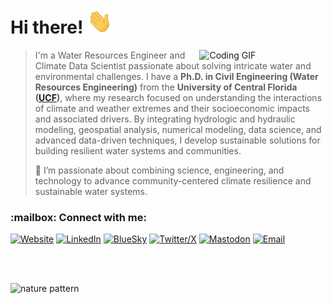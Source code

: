 <h1 align="left">Hi there! <img src="https://raw.githubusercontent.com/ABSphreak/ABSphreak/master/gifs/Hi.gif" width="40px" height="40px" /></h1>
<!--
![linkedin banner - Javy_final3 copy](https://github.com/user-attachments/assets/5de887b6-dad4-41a3-b93e-440f407f0b6a)
-->

<!--
[![Typing SVG](https://readme-typing-svg.demolab.com?font=Fira+Code&duration=2000&pause=500&multiline=true&width=810&height=55&lines=Javed+Ali;Water+Resources+Engineer+%7C+Climate+Data+Scientist)](https://git.io/typing-svg)
-->

<img align="right" alt="Coding GIF" src="https://github.com/abhisheknaiidu/abhisheknaiidu/blob/master/code.gif?raw=true" width="40%" height="40%"/>


> I'm a Water Resources Engineer and Climate Data Scientist passionate about solving intricate water and environmental challenges. I have a **Ph.D. in Civil Engineering (Water Resources Engineering)** from the **University of Central Florida ([UCF](https://www.ucf.edu/))**, where my research focused on understanding the interactions of climate and weather extremes and their socioeconomic impacts and associated drivers. By integrating hydrologic and hydraulic modeling, geospatial analysis, numerical modeling, data science, and advanced data-driven techniques, I develop sustainable solutions for building resilient water systems and communities.
> 
> 🔬 I’m passionate about combining science, engineering, and technology to advance community-centered climate resilience and sustainable water systems.

<!--
> Currently, I work at **WSP USA Inc.**, where I lead technical modeling and analysis efforts, developing advanced solutions in flood risk mitigation, stormwater management, and climate resilience to support informed decision-making and sustainable infrastructure planning.
-->

<!--
> 🌍 My background spans academic, research, and consulting experience across the U.S., Europe, and South Asia — collaborating with organizations like **NOAA**, **Hazen and Sawyer**, **AGU**, **USGS**, **SFWMD**, **CNRS**, **EIT Climate-KIC**, **WMO**, and the **World Bank**.




---

<h3 align="left">💻 Technical Skills:</h3>

<p align="left">
  &emsp;<b>Programming:</b> 
    <img src="https://raw.githubusercontent.com/devicons/devicon/master/icons/python/python-original.svg" alt="Python" width="15" height="15"/> Python, 
    <img src="https://raw.githubusercontent.com/devicons/devicon/master/icons/r/r-original.svg" alt="R" width="15" height="15"/> R, 
    <img src="https://raw.githubusercontent.com/devicons/devicon/master/icons/azuresqldatabase/azuresqldatabase-original.svg" alt="SQL" width="15" height="15"/> SQL, 
    <img src="https://raw.githubusercontent.com/devicons/devicon/master/icons/matlab/matlab-original.svg" alt="MATLAB" width="15" height="15"/> MATLAB, 
    <img src="https://raw.githubusercontent.com/devicons/devicon/master/icons/markdown/markdown-original.svg" alt="Markdown" width="15" height="15"/> Markdown, 
    <img src="https://raw.githubusercontent.com/devicons/devicon/master/icons/html5/html5-original.svg" alt="HTML" width="15" height="15"/> HTML, 
    <img src="https://raw.githubusercontent.com/devicons/devicon/master/icons/css3/css3-original.svg" alt="CSS" width="15" height="15"/> CSS<br>
  &emsp;<b>Developer Tools:</b> 
    <img src="https://raw.githubusercontent.com/devicons/devicon/master/icons/git/git-original.svg" alt="Git" width="15" height="15"/> Git, 
    <img src="https://raw.githubusercontent.com/devicons/devicon/master/icons/github/github-original.svg" alt="GitHub" width="15" height="15"/> GitHub, 
    <img src="https://raw.githubusercontent.com/devicons/devicon/master/icons/vscode/vscode-original.svg" alt="VS Code" width="15" height="15"/> VS Code, 
    <img src="https://img.shields.io/badge/-FFFFFF?style=flat-square&logo=googlecolab&logoColor=F9AB00" alt="Google Colab"/> Google Colab, 
    <img src="https://raw.githubusercontent.com/devicons/devicon/master/icons/jupyter/jupyter-original-wordmark.svg" alt="Jupyter" width="15" height="15"/> Jupyter, 
    <img src="https://raw.githubusercontent.com/devicons/devicon/master/icons/anaconda/anaconda-original.svg" alt="Anaconda" width="15" height="15"/> Anaconda, 
    <img src="https://raw.githubusercontent.com/devicons/devicon/master/icons/rstudio/rstudio-original.svg" alt="RStudio" width="15" height="15"/> RStudio,
    <img src="https://raw.githubusercontent.com/devicons/devicon/master/icons/pycharm/pycharm-original.svg" alt="PyCharm" width="15" height="15"/> PyCharm<br>
  
  &emsp;<b>Modeling & GIS:</b> ArcGIS Pro, QGIS, WebGIS, DHI MIKE Suite, HEC-RAS, HEC-HMS, MODFLOW, SWMM, ICPR4, GeoClaw, CDO, LISFLOOD<br>
 
  &emsp;<b>OS:</b> <img src="https://raw.githubusercontent.com/devicons/devicon/master/icons/windows8/windows8-original.svg" alt="Windows" width="15" height="15"/> Windows, <img src="https://raw.githubusercontent.com/devicons/devicon/master/icons/apple/apple-original.svg" alt="MacOS" width="15" height="15"/> MacOS, <img src="https://raw.githubusercontent.com/devicons/devicon/master/icons/linux/linux-original.svg" alt="Linux" width="15" height="15"/> Linux<br>
  &emsp;<b>Data Science:</b> 🤖 Machine Learning, 📈 Statistical Modeling, 📊 Data Analysis & Visualization
</p>

---

-->

<h3 align="left">:mailbox: Connect with me:</h3>
<!-- <p align="left">
  <a href="https://javedali.net"><img src="https://img.shields.io/badge/Website-%2302569B.svg?&style=for-the-badge&logo=WordPress&logoColor=white" alt="Website"/></a>
  <a href="https://www.linkedin.com/in/javedali18"><img src="https://img.shields.io/badge/LinkedIn-%230077B5.svg?&style=for-the-badge&logo=linkedin&logoColor=white" alt="LinkedIn"/></a>
  <a href="https://bsky.app/profile/javedali.bsky.social"><img src="https://img.shields.io/badge/BlueSky-%231007B5.svg?&style=for-the-badge&logo=Bluesky&logoColor=white" alt="BlueSky"/></a>
  <a href="https://twitter.com/javedali99"><img src="https://img.shields.io/badge/Twitter-%231DA1F2.svg?&style=for-the-badge&logo=Twitter&logoColor=white" alt="Twitter"/></a>
  <a href="https://fediscience.org/@javedali"><img src="https://img.shields.io/badge/Mastodon-%231DA1F2.svg?&style=for-the-badge&logo=mastodon&logoColor=white&color=purple" alt="Mastodon"/></a>
  <a href="mailto:javedali28@gmail.com"><img src="https://img.shields.io/badge/Email-D14836.svg?&style=for-the-badge&logo=gmail&logoColor=white" alt="Email"/></a>
</p> -->

<p align="left">
  <a href="https://javedali.net"><img src="https://img.shields.io/badge/Website-%2302569B.svg?&style=for-the-badge&logo=WordPress&logoColor=white" alt="Website"/></a>
  <a href="https://www.linkedin.com/in/javedali18"><img src="https://img.shields.io/badge/LinkedIn-%230077B5.svg?&style=for-the-badge&logo=linkedin&logoColor=white" alt="LinkedIn"/></a>
  <a href="https://bsky.app/profile/javedali.bsky.social"><img src="https://img.shields.io/badge/BlueSky-%231007B5.svg?&style=for-the-badge&logo=Bluesky&logoColor=white" alt="BlueSky"/></a>
  <a href="https://x.com/javedali99"><img src="https://img.shields.io/badge/Twitter%2FX-%23000000.svg?&style=for-the-badge&logo=x&logoColor=white" alt="Twitter/X"/></a>
  <a href="https://fediscience.org/@javedali"><img src="https://img.shields.io/badge/Mastodon-%236364FF.svg?&style=for-the-badge&logo=mastodon&logoColor=white" alt="Mastodon"/></a>
  <a href="mailto:javedali28@gmail.com"><img src="https://img.shields.io/badge/Email-D14836.svg?&style=for-the-badge&logo=gmail&logoColor=white" alt="Email"/></a>
</p>






<br>

<br>

![nature pattern](https://user-images.githubusercontent.com/15319503/153984316-99e47aa9-3a1e-40bc-a4b1-e9d277da3816.png)






























<!--



<h1 align="left">Hi there!<img src="https://raw.githubusercontent.com/ABSphreak/ABSphreak/master/gifs/Hi.gif" width="40px" height="40px" /></h1>

[![Typing SVG](https://readme-typing-svg.demolab.com?font=Fira+Code&duration=2000&pause=500&multiline=true&width=810&height=55&lines=Javed+Ali;Water+Resources+Engineer+%7C+Climate+Data+Scientist)](https://git.io/typing-svg)

<img align="right" alt="GIF" src="https://github.com/abhisheknaiidu/abhisheknaiidu/blob/master/code.gif?raw=true" width="40%" height="40%"/>

>I am a Water Resources Engineer and a Researcher in Multi-hazards and Compound Climate & Weather Extremes. I’ve recently completed a Ph.D. in Civil Engineering (Major: Water Resources Engineering) in the [Coastal Risks and Engineering (CoRE) Research Lab](https://core-lab.weebly.com/) at the University of Central Florida ([UCF](https://www.ucf.edu/)).
>My doctoral research work focused on multi-hazards risk assessment and analyzing compound climate/weather extreme events and their spatial and temporal interactions and socio-economic impacts using machine learning, statistical, and impact-based methods.


<h3 align="left">:mailbox: How to reach me:</h3>
 <p align="left">
 <a href="https://javedali.net"><img src="https://img.shields.io/badge/Website%20-%2302569B.svg?&style=for-the-badge&logo=WordPress&logoColor=white" alt="Website@javedali"></a>
  <a href="https://www.linkedin.com/in/javedali18"><img src="https://img.shields.io/badge/linkedin-%230077B5.svg?&style=for-the-badge&logo=linkedin&logoColor=white" alt="LinkedIn@javedali"></a>
  <a href="https://bsky.app/profile/javedali.bsky.social"><img src="https://img.shields.io/badge/bluesky-%231007B5.svg?&style=for-the-badge&logo=Bluesky&logoColor=white" alt="BlueSky@javedali"></a>
  <a href="https://twitter.com/javedali99"><img src="https://img.shields.io/badge/twitter-%231DA1F2.svg?&style=for-the-badge&logo=X&logoColor=white" alt="Twitter@javedali"></a>
  <a href="https://fediscience.org/@javedali"><img src="https://img.shields.io/badge/mastodon-%231DA1F2.svg?&style=for-the-badge&logo=mastodon&logoColor=white&color=purple" alt="mastodon@javedali"></a>
  <a href="mailto:javedali28@gmail.com"><img src="https://img.shields.io/badge/email-D14836?&style=for-the-badge&logo=gmail&logoColor=white" alt="javedali28@gmail.com"></a>
 
</p>


<br>


![classic-flower-medow](https://user-images.githubusercontent.com/15319503/153984316-99e47aa9-3a1e-40bc-a4b1-e9d277da3816.png)



------------------------------------------------




<h1 align="left">Hi there! <img src="https://raw.githubusercontent.com/ABSphreak/ABSphreak/master/gifs/Hi.gif" width="40px" height="40px" /></h1>

[![Typing SVG](https://readme-typing-svg.demolab.com?font=Fira+Code&duration=2500&pause=500&multiline=true&width=810&height=55&lines=Dr.+Javed+Ali;Water+Resources+Engineer+%7C+Climate+Risk+Researcher)](https://git.io/typing-svg)

<img align="right" alt="Coding GIF" src="https://github.com/abhisheknaiidu/abhisheknaiidu/blob/master/code.gif?raw=true" width="40%" height="40%"/>

> I'm **Dr. Javed Ali** – a Water Resources Engineer and Climate Risk Researcher passionate about solving intricate water and environmental challenges. I recently earned my **Ph.D. in Civil Engineering (Water Resources Engineering)** from the **University of Central Florida (UCF)**, specializing in multi-hazard risk assessment and the analysis of compound climate and weather extremes. By integrating hydrologic and hydraulic modeling, geospatial analysis, and advanced data-driven techniques, I develop sustainable solutions that build resilient water systems and communities.
>
> Currently, I work at **WSP USA Inc.**, where I lead technical modeling and analysis efforts, developing advanced solutions in flood risk mitigation, stormwater management, and climate resilience to support informed decision-making and sustainable infrastructure planning.

<h3 align="left">:mailbox: Connect with me:</h3>
<p align="left">
  <a href="https://javedali.net"><img src="https://img.shields.io/badge/Website-%2302569B.svg?&style=for-the-badge&logo=WordPress&logoColor=white" alt="Website"/></a>
  <a href="https://www.linkedin.com/in/javedali18"><img src="https://img.shields.io/badge/LinkedIn-%230077B5.svg?&style=for-the-badge&logo=linkedin&logoColor=white" alt="LinkedIn"/></a>
  <a href="https://bsky.app/profile/javedali.bsky.social"><img src="https://img.shields.io/badge/BlueSky-%231007B5.svg?&style=for-the-badge&logo=Bluesky&logoColor=white" alt="BlueSky"/></a>
  <a href="https://twitter.com/javedali99"><img src="https://img.shields.io/badge/Twitter-%231DA1F2.svg?&style=for-the-badge&logo=Twitter&logoColor=white" alt="Twitter"/></a>
  <a href="https://fediscience.org/@javedali"><img src="https://img.shields.io/badge/Mastodon-%231DA1F2.svg?&style=for-the-badge&logo=mastodon&logoColor=white&color=purple" alt="Mastodon"/></a>
  <a href="mailto:javedali28@gmail.com"><img src="https://img.shields.io/badge/Email-D14836.svg?&style=for-the-badge&logo=gmail&logoColor=white" alt="Email"/></a>
</p>

<br>

![nature pattern](https://user-images.githubusercontent.com/15319503/153984316-99e47aa9-3a1e-40bc-a4b1-e9d277da3816.png)






-----------------------------------------------------


<h1 align="left">Hi there! <img src="https://raw.githubusercontent.com/ABSphreak/ABSphreak/master/gifs/Hi.gif" width="40px" height="40px" /></h1>

[![Typing SVG](https://readme-typing-svg.demolab.com?font=Fira+Code&duration=2000&pause=500&multiline=true&width=810&height=55&lines=Javed+Ali;Experienced+Water+Resources+Engineer+%7C+Climate+Data+Scientist+%7C+PhD+%F0%9F%8E%93)](https://git.io/typing-svg)

<img align="right" alt="Coding GIF" src="https://github.com/abhisheknaiidu/abhisheknaiidu/blob/master/code.gif?raw=true" width="40%" height="40%"/>

👋 I'm an **Experienced Water Resources Engineer** at WSP USA, holding a **PhD** 🎓 in Civil Engineering (Water Resources) from the University of Central Florida ([UCF](https://www.ucf.edu/)). My doctoral research, conducted within the [Coastal Risks and Engineering (CoRE) Research Lab](https://core-lab.weebly.com/) at UCF's [National Center for Integrated Coastal Research](https://coastal.ucf.edu/), focused on:

* 🌊 Multi-hazard risk assessment.
* 🌪️ Compound climate and weather extreme events.
* 📊 Analyzing spatial/temporal interactions and socio-economic impacts using machine learning, statistical, and impact-based methods.
* 💡 Climate change adaptation and resilience strategies.

I apply advanced skills in **hydrologic, hydrodynamic, and hydraulic modeling** 💧, **geospatial analysis (GIS)** 🗺️, and **data science** 📈 to address complex water resource challenges and enhance community resilience 🏘️.

🔬 **Key Research Projects:**
* 🌐 The Megalopolitan Coastal Transformation Hub (MACH) (NSF)
* 🏠 Building Community Resilience through Residential Risk Disclosure (NAS)
* ⛰️ Geomorphic versus Climatic Drivers of Changing Coastal Flood Risk (NSF)
* ⚡ Clean, Affordable, and Resilient Energy Systems (CARES) (DOE)

---

<h3 align="left">💻 Technical Skills:</h3>

<p align="left">
  &emsp;<b>Programming:</b> 
    <img src="https://raw.githubusercontent.com/devicons/devicon/master/icons/python/python-original.svg" alt="Python" width="15" height="15"/> Python, 
    <img src="https://raw.githubusercontent.com/devicons/devicon/master/icons/r/r-original.svg" alt="R" width="15" height="15"/> R, 
    <img src="https://raw.githubusercontent.com/devicons/devicon/master/icons/azuresqldatabase/azuresqldatabase-original.svg" alt="SQL" width="15" height="15"/> SQL, 
    <img src="https://raw.githubusercontent.com/devicons/devicon/master/icons/matlab/matlab-original.svg" alt="MATLAB" width="15" height="15"/> MATLAB, 
    <img src="https://raw.githubusercontent.com/devicons/devicon/master/icons/markdown/markdown-original.svg" alt="Markdown" width="15" height="15"/> Markdown, 
    <img src="https://raw.githubusercontent.com/devicons/devicon/master/icons/html5/html5-original.svg" alt="HTML" width="15" height="15"/> HTML, 
    <img src="https://raw.githubusercontent.com/devicons/devicon/master/icons/css3/css3-original.svg" alt="CSS" width="15" height="15"/> CSS<br>
  &emsp;<b>Developer Tools:</b> 
    <img src="https://raw.githubusercontent.com/devicons/devicon/master/icons/git/git-original.svg" alt="Git" width="15" height="15"/> Git, 
    <img src="https://raw.githubusercontent.com/devicons/devicon/master/icons/github/github-original.svg" alt="GitHub" width="15" height="15"/> GitHub, 
    <img src="https://raw.githubusercontent.com/devicons/devicon/master/icons/vscode/vscode-original.svg" alt="VS Code" width="15" height="15"/> VS Code, 
    <img src="https://img.shields.io/badge/-FFFFFF?style=flat-square&logo=googlecolab&logoColor=F9AB00" alt="Google Colab"/> Google Colab, 
    <img src="https://raw.githubusercontent.com/devicons/devicon/master/icons/jupyter/jupyter-original-wordmark.svg" alt="Jupyter" width="15" height="15"/> Jupyter, 
    <img src="https://raw.githubusercontent.com/devicons/devicon/master/icons/anaconda/anaconda-original.svg" alt="Anaconda" width="15" height="15"/> Anaconda, 
    <img src="https://raw.githubusercontent.com/devicons/devicon/master/icons/rstudio/rstudio-original.svg" alt="RStudio" width="15" height="15"/> RStudio<br>
  &emsp;<b>Modeling & GIS:</b> DHI MIKE Suite, HEC-RAS, HEC-HMS, MODFLOW, SWMM, ICPR4, NextGen CFE, GeoClaw, ArcGIS Pro, QGIS, WebGIS<br>
  &emsp;<b>OS:</b> <img src="https://raw.githubusercontent.com/devicons/devicon/master/icons/windows8/windows8-original.svg" alt="Windows" width="15" height="15"/> Windows, <img src="https://raw.githubusercontent.com/devicons/devicon/master/icons/apple/apple-original.svg" alt="MacOS" width="15" height="15"/> MacOS, <img src="https://raw.githubusercontent.com/devicons/devicon/master/icons/linux/linux-original.svg" alt="Linux" width="15" height="15"/> Linux<br>
  &emsp;<b>Data Science:</b> 🤖 Machine Learning, 📈 Statistical Modeling, 📊 Data Analysis & Visualization
</p>

---

<h3 align="left">📫 How to reach me:</h3>
<p align="left">
  <a href="https://javedali.net"><img src="https://img.shields.io/badge/Website%20-%2302569B.svg?&style=for-the-badge&logo=WordPress&logoColor=white" alt="Website"></a> <a href="https://www.linkedin.com/in/javedali18"><img src="https://img.shields.io/badge/linkedin-%230077B5.svg?&style=for-the-badge&logo=linkedin&logoColor=white" alt="LinkedIn"></a> <a href="mailto:javedali28@gmail.com"><img src="https://img.shields.io/badge/email-D14836?&style=for-the-badge&logo=gmail&logoColor=white" alt="Email"></a> <a href="https://scholar.google.com/citations?user=YOUR_GOOGLE_SCHOLAR_ID"><img src="https://img.shields.io/badge/Google_Scholar-4285F4?style=for-the-badge&logo=google-scholar&logoColor=white" alt="Google Scholar"></a> <a href="https://bsky.app/profile/javedali.bsky.social"><img src="https://img.shields.io/badge/bluesky-%231007B5.svg?&style=for-the-badge&logo=Bluesky&logoColor=white" alt="BlueSky"></a>
  <a href="https://twitter.com/javedali99"><img src="https://img.shields.io/badge/twitter-%231DA1F2.svg?&style=for-the-badge&logo=X&logoColor=white" alt="Twitter/X"></a>
  <a href="https://fediscience.org/@javedali"><img src="https://img.shields.io/badge/mastodon-%236364FF.svg?&style=for-the-badge&logo=mastodon&logoColor=white" alt="Mastodon"></a>
</p>

---

<br>

<br>

![Classic Flower Meadow Divider](https://user-images.githubusercontent.com/15319503/153984316-99e47aa9-3a1e-40bc-a4b1-e9d277da3816.png)









👨‍🔬 I am open to collaborating on any multi-hazards or weather/climate extremes-related research. 

<p align="right"><img src="https://komarev.com/ghpvc/?username=javedali99&style=flat-square"></p>
-->
